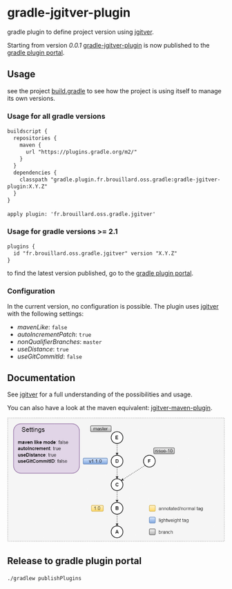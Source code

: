 # gradle-jgitver-plugin

gradle plugin to define project version using [jgitver](https://github.com/McFoggy/jgitver).

Starting from version _0.0.1_ [gradle-jgitver-plugin](https://github.com/jgitver/gradle-jgitver-plugin) is now published to the [gradle plugin portal](https://plugins.gradle.org/plugin/fr.brouillard.oss.gradle.jgitver).

## Usage

see the project [build.gradle](build.gradle) to see how the project is using itself to manage its own versions.


### Usage for all gradle versions
```
buildscript {
  repositories {
    maven {
      url "https://plugins.gradle.org/m2/"
    }
  }
  dependencies {
    classpath "gradle.plugin.fr.brouillard.oss.gradle:gradle-jgitver-plugin:X.Y.Z"
  }
}

apply plugin: 'fr.brouillard.oss.gradle.jgitver'
```

### Usage for gradle versions >= 2.1

```
plugins {
  id "fr.brouillard.oss.gradle.jgitver" version "X.Y.Z"
}
```

to find the latest version published, go to the [gradle plugin portal](https://plugins.gradle.org/plugin/fr.brouillard.oss.gradle.jgitver).

### Configuration

In the current version, no configuration is possible.
The plugin uses [jgitver](https://github.com/McFoggy/jgitver) with the following settings:

- _mavenLike_: `false`
- _autoIncrementPatch_: `true`
- _nonQualifierBranches_: `master`
- _useDistance_: `true`
- _useGitCommitId_: `false`

## Documentation

See [jgitver](https://github.com/McFoggy/jgitver) for a full understanding of the possibilities and usage.

You can also have a look at the maven equivalent: [jgitver-maven-plugin](https://github.com/jgitver/jgitver-maven-plugin).

![Gradle Example](src/doc/images/gradle-example.gif?raw=true "Gradle Example")

## Release to gradle plugin portal

`./gradlew publishPlugins`